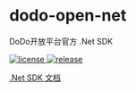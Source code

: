 # dodo-open-net

DoDo开放平台官方 .Net SDK

  <a href="https://raw.githubusercontent.com/dodo-open/dodo-open-net/master/LICENSE">
    <img src="https://img.shields.io/github/license/dodo-open/dodo-open-net" alt="license">
  </a>
  <a href="https://github.com/dodo-open/dodo-open-net/releases">
    <img src="https://img.shields.io/github/v/release/dodo-open/dodo-open-net?color=blueviolet&include_prereleases" alt="release">
  </a>

[.Net SDK 文档](https://open.imdodo.com/sdk/net)
